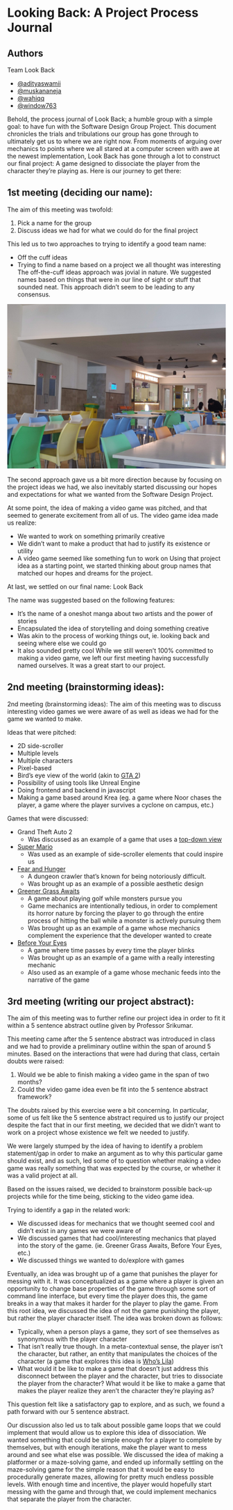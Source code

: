 
# Looking Back: A Project Process Journal




## Authors

Team Look Back
- [@adityaswamii](https://github.com/adityaswamii)
- [@muskananeja](https://github.com/muskananeja)
- [@wahiqq](https://github.com/wahiqq)
- [@window763](https://github.com/window763)



Behold, the process journal of Look Back; a humble group with a simple goal: to have fun with the Software Design Group Project. This document chronicles the trials and tribulations our group has gone through to ultimately get us to where we are right now. From moments of arguing over mechanics to points where we all stared at a computer screen with awe at the newest implementation, Look Back has gone through a lot to construct our final project: A game designed to dissociate the player from the character they’re playing as. Here is our journey to get there:


## 1st meeting (deciding our name):

The aim of this meeting was twofold:
1) Pick a name for the group
2) Discuss ideas we had for what we could do for the final project

This led us to two approaches to trying to identify a good team name:
- Off the cuff ideas
- Trying to find a name based on a project we all thought was interesting
The off-the-cuff ideas approach was jovial in nature. We suggested names based on things that were in our line of sight or stuff that sounded neat. This approach didn’t seem to be leading to any consensus.

![kalai_naturals](https://github.com/muskananeja/project350/blob/3699a07888238acd17eb84528cdb52c938ede924/docs/Kalai_naturals.jpg "Fig.1 - Image of Kalai Naturals taken from where we were sitting, a name that was suggested for our group")

The second approach gave us a bit more direction because by focusing on the project ideas we had, we also inevitably started discussing our hopes and expectations for what we wanted from the Software Design Project. 

At some point, the idea of making a video game was pitched, and that seemed to generate excitement from all of us. The video game idea made us realize:
- We wanted to work on something primarily creative
- We didn’t want to make a product that had to justify its existence or utility
- A video game seemed like something fun to work on
Using that project idea as a starting point, we started thinking about group names that matched our hopes and dreams for the project. 

At last, we settled on our final name: Look Back

The name was suggested based on the following features:
- It’s the name of a oneshot manga about two artists and the power of stories
- Encapsulated the idea of storytelling and doing something creative
- Was akin to the process of working things out, ie. looking back and seeing where else we could go
- It also sounded pretty cool
While we still weren’t 100% committed to making a video game, we left our first meeting having successfully named ourselves. It was a great start to our project.


## 2nd meeting (brainstorming ideas):

2nd meeting (brainstorming ideas):
The aim of this meeting was to discuss interesting video games we were aware of as well as ideas we had for the game we wanted to make.

Ideas that were pitched:

- 2D side-scroller
- Multiple levels
- Multiple characters
- Pixel-based
- Bird’s eye view of the world (akin to [GTA 2](https://www.rockstargames.com/games/gta2#:~:text=the%20Rockstar%20Newswire-,Screens,-Specifications))
- Possibility of using tools like Unreal Engine
- Doing frontend and backend in javascript
- Making a game based around Krea (eg. a game where Noor chases the player, a game where the player survives a cyclone on campus, etc.)

Games that were discussed:

- Grand Theft Auto 2
    - Was discussed as an example of a game that uses a [top-down view](https://www.rockstargames.com/games/gta2#:~:text=the%20Rockstar%20Newswire-,Screens,-Specifications)
- [Super Mario](https://supermarioplay.com/)
    - Was used as an example of side-scroller elements that could inspire us
- [Fear and Hunger](https://store.steampowered.com/app/1002300/Fear__Hunger/)
    - A dungeon crawler that’s known for being notoriously difficult.
    - Was brought up as an example of a possible aesthetic design
- [Greener Grass Awaits](https://yatoimtop.itch.io/greener-grass-awaits)
    - A game about playing golf while monsters pursue you
    - Game mechanics are intentionally tedious, in order to complement its horror nature by forcing the player to go through the entire process of hitting the ball while a monster is actively pursuing them
    - Was brought up as an example of a game whose mechanics complement the experience that the developer wanted to create
- [Before Your Eyes](https://store.steampowered.com/app/1082430/Before_Your_Eyes/)
    - A game where time passes by every time the player blinks
    - Was brought up as an example of a game with a really interesting mechanic
    - Also used as an example of a game whose mechanic feeds into the narrative of the game


## 3rd meeting (writing our project abstract):

The aim of this meeting was to further refine our project idea in order to fit it within a 5 sentence abstract outline given by Professor Srikumar.

This meeting came after the 5 sentence abstract was introduced in class and we had to provide a preliminary outline within the span of around 5 minutes. Based on the interactions that were had during that class, certain doubts were raised:

1) Would we be able to finish making a video game in the span of two months?
2) Could the video game idea even be fit into the 5 sentence abstract framework?

The doubts raised by this exercise were a bit concerning. In particular, some of us felt like the 5 sentence abstract required us to justify our project despite the fact that in our first meeting, we decided that we didn’t want to work on a project whose existence we felt we needed to justify.

We were largely stumped by the idea of having to identify a problem statement/gap in order to make an argument as to why this particular game should exist, and as such, led some of to question whether making a video game was really something that was expected by the course, or whether it was a valid project at all.

Based on the issues raised, we decided to brainstorm possible back-up projects while for the time being, sticking to the video game idea.

Trying to identify a gap in the related work:
- We discussed ideas for mechanics that we thought seemed cool and didn’t exist in any games we were aware of
- We discussed games that had cool/interesting mechanics that played into the story of the game. (ie. Greener Grass Awaits, Before Your Eyes, etc.)
- We discussed things we wanted to do/explore with games

Eventually, an idea was brought up of a game that punishes the player for messing with it. It was conceptualized as a game where a player is given an opportunity to change base properties of the game through some sort of command line interface, but every time the player does this, the game breaks in a way that makes it harder for the player to play the game. From this root idea, we discussed the idea of not the game punishing the player, but rather the player character itself. The idea was broken down as follows:

- Typically, when a person plays a game, they sort of see themselves as synonymous with the player character
- That isn’t really true though. In a meta-contextual sense, the player isn’t the character, but rather, an entity that manipulates the choices of the character (a game that explores this idea is [Who’s Lila](https://store.steampowered.com/app/1697700/Whos_Lila/))
- What would it be like to make a game that doesn’t just address this disconnect between the player and the character, but tries to dissociate the player from the character? What would it be like to make a game that makes the player realize they aren’t the character they’re playing as?

This question felt like a satisfactory gap to explore, and as such, we found a path forward with our 5 sentence abstract.

Our discussion also led us to talk about possible game loops that we could implement that would allow us to explore this idea of dissociation. We wanted something that could be simple enough for a player to complete by themselves, but with enough iterations, make the player want to mess around and see what else was possible. We discussed the idea of making a platformer or a maze-solving game, and ended up informally settling on the maze-solving game for the simple reason that it would be easy to procedurally generate mazes, allowing for pretty much endless possible levels. With enough time and incentive, the player would hopefully start messing with the game and through that, we could implement mechanics that separate the player from the character.